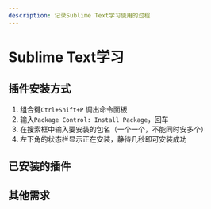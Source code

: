 ```yaml
---
description: 记录Sublime Text学习使用的过程
---
```


# Sublime Text学习

## 插件安装方式

1. 组合键`Ctrl+Shift+P` 调出命令面板
2. 输入`Package Control: Install Package`，回车
3. 在搜索框中输入要安装的包名（一个一个，不能同时安多个）
4. 左下角的状态栏显示正在安装，静待几秒即可安装成功

## 已安装的插件







## 其他需求



